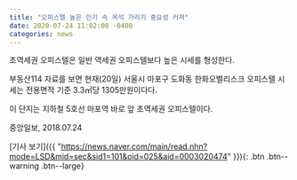```yaml
---
title: "오피스텔 높은 인기 속 옥석 가리기 중요성 커져"
date: 2020-07-24 11:02:00 -0400
categories: news
---
```

초역세권 오피스텔은 일반 역세권 오피스텔보다 높은 시세를 형성한다. 

부동산114 자료를 보면 현재(20일) 서울시 마포구 도화동 한화오벨리스크 오피스텔 시세는 전용면적 기준 3.3㎡당 1305만원이다다. 

이 단지는 지하철 5호선 마포역 바로 앞 초역세권 오피스텔이다.

중앙일보, 2018.07.24

[기사 보기]({{ "https://news.naver.com/main/read.nhn?mode=LSD&mid=sec&sid1=101&oid=025&aid=0003020474" }}){: .btn .btn--warning .btn--large}
